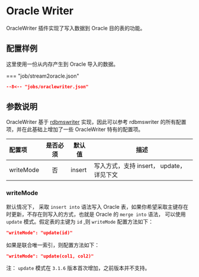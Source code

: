 # Oracle Writer

OracleWriter 插件实现了写入数据到 Oracle 目的表的功能。

## 配置样例

这里使用一份从内存产生到 Oracle 导入的数据。

=== "job/stream2oracle.json"

  ```json
  --8<-- "jobs/oraclewriter.json"
  ```

## 参数说明

OracleWriter 基于 [rdbmswriter](../rdbmswriter) 实现，因此可以参考 rdbmswriter 的所有配置项，并在此基础上增加了一些 OracleWriter 特有的配置项。

| 配置项    | 是否必须 | 默认值 | 描述                                     |
| :-------- | :------: | ------ | ---------------------------------------- |
| writeMode |    否    | insert | 写入方式，支持 insert， update，详见下文 |

[1]: http://www.oracle.com/technetwork/database/enterprise-edition/documentation/index.html

### writeMode

默认情况下， 采取 `insert into` 语法写入 Oracle 表，如果你希望采取主键存在时更新，不存在则写入的方式，也就是 Oracle 的 `merge into` 语法， 可以使用 `update` 模式。假定表的主键为 `id` ,则 `writeMode` 配置方法如下：

```json
"writeMode": "update(id)"
```

如果是联合唯一索引，则配置方法如下：

```json
"writeMode": "update(col1, col2)"
```

注： `update` 模式在 `3.1.6` 版本首次增加，之前版本并不支持。



